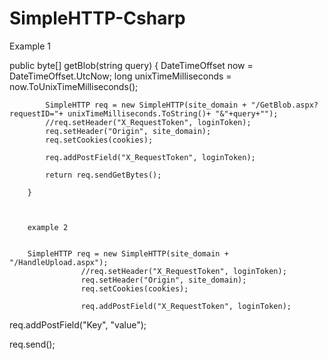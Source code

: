 # SimpleHTTP-Csharp

Example 1

public byte[] getBlob(string query)
        {
            DateTimeOffset now = DateTimeOffset.UtcNow;
            long unixTimeMilliseconds = now.ToUnixTimeMilliseconds();

            SimpleHTTP req = new SimpleHTTP(site_domain + "/GetBlob.aspx?requestID="+ unixTimeMilliseconds.ToString()+ "&"+query+"");
            //req.setHeader("X_RequestToken", loginToken);
            req.setHeader("Origin", site_domain);
            req.setCookies(cookies);

            req.addPostField("X_RequestToken", loginToken);

            return req.sendGetBytes();

        }
        
        
        
        example 2
        
        
        SimpleHTTP req = new SimpleHTTP(site_domain + "/HandleUpload.aspx");
                    //req.setHeader("X_RequestToken", loginToken);
                    req.setHeader("Origin", site_domain);
                    req.setCookies(cookies);

                    req.addPostField("X_RequestToken", loginToken);

req.addPostField("Key", "value");

req.send();
